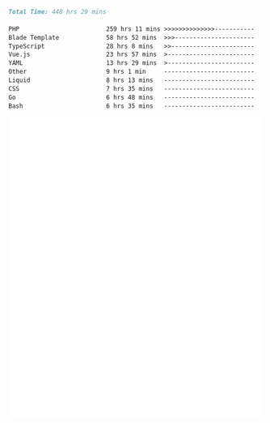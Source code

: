 <!--START_SECTION:waka-->

```markdown
Total Time: 448 hrs 29 mins

PHP                        259 hrs 11 mins >>>>>>>>>>>>>>-----------   56.65 %
Blade Template             58 hrs 52 mins  >>>----------------------   12.87 %
TypeScript                 28 hrs 8 mins   >>-----------------------   06.15 %
Vue.js                     23 hrs 57 mins  >------------------------   05.24 %
YAML                       13 hrs 29 mins  >------------------------   02.95 %
Other                      9 hrs 1 min     -------------------------   01.97 %
Liquid                     8 hrs 13 mins   -------------------------   01.80 %
CSS                        7 hrs 35 mins   -------------------------   01.66 %
Go                         6 hrs 48 mins   -------------------------   01.49 %
Bash                       6 hrs 35 mins   -------------------------   01.44 %
```

<!--END_SECTION:waka-->
<p align="center">
    <img src="https://raw.githubusercontent.com/rjp2525/rjp2525/output/generated/overview.svg">
    <img src="https://raw.githubusercontent.com/rjp2525/rjp2525/output/generated/languages.svg">
</p>
